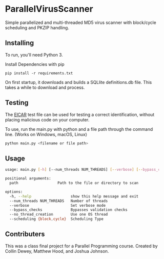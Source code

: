 # ParallelVirusScanner

Simple parallelized and multi-threaded MD5 virus scanner with block/cycle scheduling and PKZIP handling.

## Installing

To run, you'll need Python 3.

Install Dependencies with pip
```
pip install -r requirements.txt
```

On first startup, it downloads and builds a SQLlite definitions.db file. This takes a while to download and process.

## Testing

The [EICAR](https://www.eicar.org/download-anti-malware-testfile/) test file can be used for testing a correct identification, without placing malicious code on your computer.

To use, run the main.py with python and a file path through the command line. (Works on Windows, macOS, Linux)

```sh
python main.py <filename or file path>
```

## Usage

```sh
usage: main.py [-h] [--num_threads NUM_THREADS] [--verbose] [--bypass_checks] [--no_thread_creation] [--scheduling {block,cycle}] path

positional arguments:
  path                  Path to the file or directory to scan

options:
  -h, --help                  show this help message and exit
  --num_threads NUM_THREADS   Number of threads
  --verbose                   Set verbose mode
  --bypass_checks             Bypasses validation checks
  --no_thread_creation        Use one OS thread
  --scheduling {block,cycle}  Scheduling Type
```
## Contributers

This was a class final project for a Parallel Programming course. Created by Collin Dewey, Matthew Hood, and Joshua Johnson.
